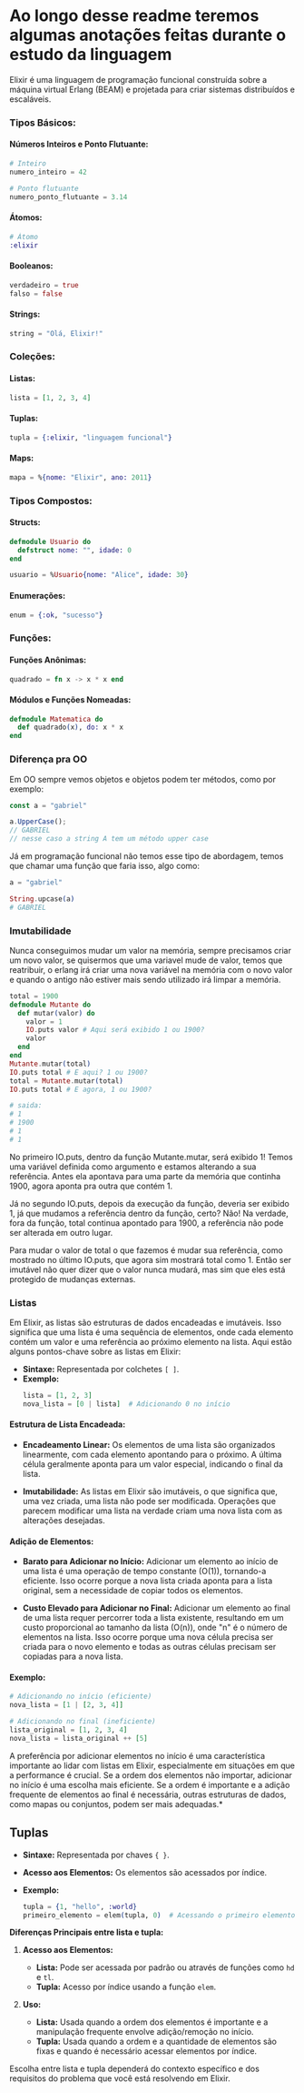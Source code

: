 # Ao longo desse readme teremos algumas anotações feitas durante o estudo da linguagem

Elixir é uma linguagem de programação funcional construída sobre a máquina virtual Erlang (BEAM) e projetada para criar sistemas distribuídos e escaláveis.

### Tipos Básicos:

#### Números Inteiros e Ponto Flutuante:

```elixir
# Inteiro
numero_inteiro = 42

# Ponto flutuante
numero_ponto_flutuante = 3.14
```

#### Átomos:

```elixir
# Átomo
:elixir
```

#### Booleanos:

```elixir
verdadeiro = true
falso = false
```

#### Strings:

```elixir
string = "Olá, Elixir!"
```

### Coleções:

#### Listas:

```elixir
lista = [1, 2, 3, 4]
```

#### Tuplas:

```elixir
tupla = {:elixir, "linguagem funcional"}
```

#### Maps:

```elixir
mapa = %{nome: "Elixir", ano: 2011}
```

### Tipos Compostos:

#### Structs:

```elixir
defmodule Usuario do
  defstruct nome: "", idade: 0
end

usuario = %Usuario{nome: "Alice", idade: 30}
```

#### Enumerações:

```elixir
enum = {:ok, "sucesso"}
```

### Funções:

#### Funções Anônimas:

```elixir
quadrado = fn x -> x * x end
```

#### Módulos e Funções Nomeadas:

```elixir
defmodule Matematica do
  def quadrado(x), do: x * x
end
```

### Diferença pra OO
Em OO sempre vemos objetos e objetos podem ter métodos, como por exemplo:
```js
const a = "gabriel"

a.UpperCase();
// GABRIEL
// nesse caso a string A tem um método upper case
```

Já em programação funcional não temos esse tipo de abordagem, temos que chamar uma função que faria isso, algo como:

```elixir
a = "gabriel"

String.upcase(a)
# GABRIEL
```

### Imutabilidade
Nunca conseguimos mudar um valor na memória, sempre precisamos criar um novo valor, se quisermos que uma variavel mude de valor, temos que reatribuir, o erlang irá criar uma nova variável na memória com o novo valor e quando o antigo não estiver mais sendo utilizado irá limpar a memória.

```elixir 
total = 1900
defmodule Mutante do
  def mutar(valor) do
    valor = 1
    IO.puts valor # Aqui será exibido 1 ou 1900?
    valor
  end
end
Mutante.mutar(total)
IO.puts total # E aqui? 1 ou 1900?
total = Mutante.mutar(total)
IO.puts total # E agora, 1 ou 1900?

# saida:
# 1
# 1900
# 1
# 1
```

No primeiro IO.puts, dentro da função Mutante.mutar, será exibido 1! Temos uma variável definida como argumento e estamos alterando a sua referência. Antes ela apontava para uma parte da memória que continha 1900, agora aponta pra outra que contém 1.

Já no segundo IO.puts, depois da execução da função, deveria ser exibido 1, já que mudamos a referência dentro da função, certo? Não! Na verdade, fora da função, total continua apontado para 1900, a referência não pode ser alterada em outro lugar.

Para mudar o valor de total o que fazemos é mudar sua referência, como mostrado no último IO.puts, que agora sim mostrará total como 1. Então ser imutável não quer dizer que o valor nunca mudará, mas sim que eles está protegido de mudanças externas.

### Listas

Em Elixir, as listas são estruturas de dados encadeadas e imutáveis. Isso significa que uma lista é uma sequência de elementos, onde cada elemento contém um valor e uma referência ao próximo elemento na lista. Aqui estão alguns pontos-chave sobre as listas em Elixir:

- **Sintaxe:** Representada por colchetes `[ ]`.
- **Exemplo:**
  ```elixir
  lista = [1, 2, 3]
  nova_lista = [0 | lista]  # Adicionando 0 no início
  ```


#### Estrutura de Lista Encadeada:

- **Encadeamento Linear:** Os elementos de uma lista são organizados linearmente, com cada elemento apontando para o próximo. A última célula geralmente aponta para um valor especial, indicando o final da lista.

- **Imutabilidade:** As listas em Elixir são imutáveis, o que significa que, uma vez criada, uma lista não pode ser modificada. Operações que parecem modificar uma lista na verdade criam uma nova lista com as alterações desejadas.

#### Adição de Elementos:

- **Barato para Adicionar no Início:** Adicionar um elemento ao início de uma lista é uma operação de tempo constante (O(1)), tornando-a eficiente. Isso ocorre porque a nova lista criada aponta para a lista original, sem a necessidade de copiar todos os elementos.

- **Custo Elevado para Adicionar no Final:** Adicionar um elemento ao final de uma lista requer percorrer toda a lista existente, resultando em um custo proporcional ao tamanho da lista (O(n)), onde "n" é o número de elementos na lista. Isso ocorre porque uma nova célula precisa ser criada para o novo elemento e todas as outras células precisam ser copiadas para a nova lista.

#### Exemplo:

```elixir
# Adicionando no início (eficiente)
nova_lista = [1 | [2, 3, 4]]

# Adicionando no final (ineficiente)
lista_original = [1, 2, 3, 4]
nova_lista = lista_original ++ [5]
```

A preferência por adicionar elementos no início é uma característica importante ao lidar com listas em Elixir, especialmente em situações em que a performance é crucial. Se a ordem dos elementos não importar, adicionar no início é uma escolha mais eficiente. Se a ordem é importante e a adição frequente de elementos ao final é necessária, outras estruturas de dados, como mapas ou conjuntos, podem ser mais adequadas.*


## **Tuplas**

- **Sintaxe:** Representada por chaves `{ }`.
- **Acesso aos Elementos:** Os elementos são acessados por índice.

- **Exemplo:**
  ```elixir
  tupla = {1, "hello", :world}
  primeiro_elemento = elem(tupla, 0)  # Acessando o primeiro elemento
  ```

**Diferenças Principais entre lista e tupla:**

1. **Acesso aos Elementos:**
   - **Lista:** Pode ser acessada por padrão ou através de funções como `hd` e `tl`.
   - **Tupla:** Acesso por índice usando a função `elem`.

2. **Uso:**
   - **Lista:** Usada quando a ordem dos elementos é importante e a manipulação frequente envolve adição/remoção no início.
   - **Tupla:** Usada quando a ordem e a quantidade de elementos são fixas e quando é necessário acessar elementos por índice.

Escolha entre lista e tupla dependerá do contexto específico e dos requisitos do problema que você está resolvendo em Elixir.